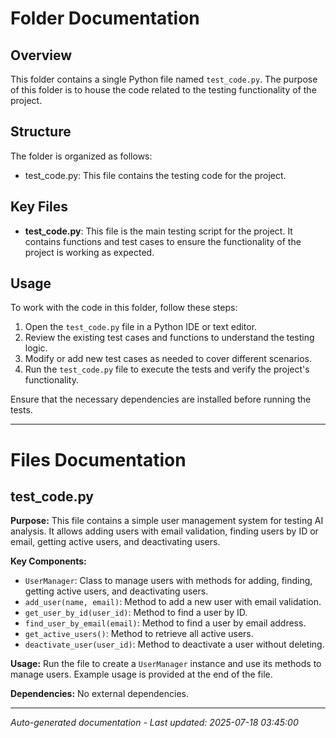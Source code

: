 # Folder Documentation

## Overview
This folder contains a single Python file named `test_code.py`. The purpose of this folder is to house the code related to the testing functionality of the project.

## Structure
The folder is organized as follows:
- test_code.py: This file contains the testing code for the project.

## Key Files
- **test_code.py**: This file is the main testing script for the project. It contains functions and test cases to ensure the functionality of the project is working as expected.

## Usage
To work with the code in this folder, follow these steps:
1. Open the `test_code.py` file in a Python IDE or text editor.
2. Review the existing test cases and functions to understand the testing logic.
3. Modify or add new test cases as needed to cover different scenarios.
4. Run the `test_code.py` file to execute the tests and verify the project's functionality.

Ensure that the necessary dependencies are installed before running the tests.

---

# Files Documentation

## test_code.py

**Purpose:** This file contains a simple user management system for testing AI analysis. It allows adding users with email validation, finding users by ID or email, getting active users, and deactivating users.

**Key Components:**
- `UserManager`: Class to manage users with methods for adding, finding, getting active users, and deactivating users.
- `add_user(name, email)`: Method to add a new user with email validation.
- `get_user_by_id(user_id)`: Method to find a user by ID.
- `find_user_by_email(email)`: Method to find a user by email address.
- `get_active_users()`: Method to retrieve all active users.
- `deactivate_user(user_id)`: Method to deactivate a user without deleting.

**Usage:** Run the file to create a `UserManager` instance and use its methods to manage users. Example usage is provided at the end of the file.

**Dependencies:** No external dependencies.

---
*Auto-generated documentation - Last updated: 2025-07-18 03:45:00*
